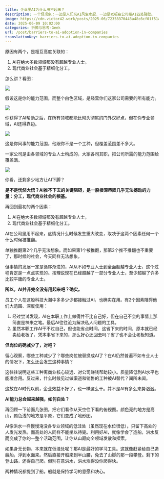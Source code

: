 ```yaml
---
title: 企业里AI为什么用不起来？
description: 一个怪现象：一边是人们玩AI风生水起，一边是老板在公司推AI四处碰壁。
image: https://cdn.victor42.work/posts/2025-06/72358370443a48e8cf01f51a4d8e7fd3.webp
date: 2025-06-09 10:02:00
categories: 折腾与思考-Geek
url: /post/barriers-to-ai-adoption-in-companies
translationKey: barriers-to-ai-adoption-in-companies
---
```


原因有两个，是相互高度关联的：

1. AI在绝大多数领域都没有超越专业人士。
2. 现代商业社会基于精细化分工。

怎么讲？看图：

![](https://cdn.victor42.work/posts/2025-06/ca711ac73960759e026185b379056574.webp)

假设这是你的能力范围，而整个白色区域，是经营你们这家公司需要的所有能力。

![](https://cdn.victor42.work/posts/2025-06/19ada012dc898e3ac9126beaad49fac7.webp)

你获得了AI帮助之后，在所有领域都能比彻头彻尾的门外汉好点，但在你专业领域，AI还得靠边。

![](https://cdn.victor42.work/posts/2025-06/5b14439e39a31c5ab15bcf1335571cdf.webp)

这是你同事的能力范围，他跟你不是一个工种，但覆盖范围差不多大。

一家公司是由各领域的专业人士构成的，大家各司其职，把公司所需的能力范围给覆盖满。

![](https://cdn.victor42.work/posts/2025-06/661a2d07265bb07ad2781949f5dfa04a.webp)

你看，还剩多少地方让AI下脚？

**是不是恍然大悟？AI推不下去的关键阻碍，是一股根深蒂固几乎无法撼动的力量：分工，现代商业社会的根基。**

再回到最初的两个因素：

1. AI在绝大多数领域都没有超越专业人士。
2. 现代商业社会基于精细化分工。

AI在公司里用不起来，这情况什么时候发生重大改变，取决于这两个因素任何一个什么时候被推翻。

单独推翻第2个几乎无法想象。而如果第1个被推翻，那第2个推不推翻也不重要了，那时候的社会，今天同样无法想象。

但事情的发展一定是循序渐进的，AI从不如专业人士到全面超越专业人士，这个过程肯定是一点点实现的。按理说现在已经超越了一部分专业人士，至少超越了许多比较平庸的专业人士。

**所以，AI并非完全没有用起来吧？确实。**

员工个人在这股科技大潮中多多少少都接触过AI，也确实在用。有2个因素阻碍他们大范围、深度使用：

1. 经过尝试发现，AI在本职工作上做得并不比自己好，但在自己不会的事情上那简直是神来之笔。最后AI往往沦为解决私人问题的工具。
2. 虽然本职工作AI干不过自己，但也能省点时间。这省下来的时间，原本就已经卖给老板了，凭本事省下来的，那么好心还回去吗？省了也不会让老板知道。

**但岗位的确减少了，对吧？**

留心观察，哪些工种减少了？哪些岗位被替换成AI了？在AI仍然普遍不如专业人士的情况下，怎么还会发生这种事情？

这往往说明这些工种离商业核心较远、对公司赚钱帮助较小。质量降低到AI水平也能凑合用。反过来，什么时候见过做渠道和销售的工种被AI替代？闻所未闻。

这放在AI时代以前，企业效益不好了，也一样这么干。并不是AI有多么来势汹汹。

**AI能力总会越来越强，如何自处？**

再回顾一下前面几张图，把它们看作从天空往下看的俯视图。颜色亮的地方是高山，颜色浅的地方是平原，它们变成了地形图。

AI像洪水一样慢慢淹没各专业领域的低洼处（虽然现在水位很低），只留下高处的人发光发热。而高处的人同样不能坐以待毙。利用好AI，就像学会了造船，洪水反而变成了你的一整个活动范围，让你从山巅向全领域发散和探索。

如果身无长物，本来就在低洼处呢？那AI是最好的学习工具。这就像赶紧给自己造艘船，浮到水面来。然后直接开船来到半山腰，免去了山脚的那一段攀登。剩下的登山路，还得自己爬。但别在意洪水，洪水涨得没你爬得快。

两种情况都提到了船。船就是保持学习的意愿和决心。